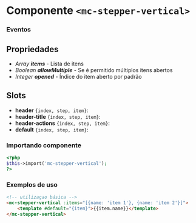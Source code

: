 # Componente `<mc-stepper-vertical>`

### Eventos
  
## Propriedades
- *Array **items*** - Lista de itens
- *Boolean **allowMultiple*** - Se é permitido múltiplos itens abertos
- *Integer **opened*** - Índice do item aberto por padrão

## Slots
- **header** `{index, step, item}`: 
- **header-title** `{index, step, item}`: 
- **header-actions** `{index, step, item}`: 
- **default** `{index, step, item}`: 

### Importando componente
```PHP
<?php 
$this->import('mc-stepper-vertical');
?>
```
### Exemplos de uso
```HTML
<!-- utilizaçao básica -->
<mc-stepper-vertical :items="[{name: 'item 1'}, {name: 'item 2'}]">
    <template #default="{item}">{{item.name}}</template>
</mc-stepper-vertical>

```